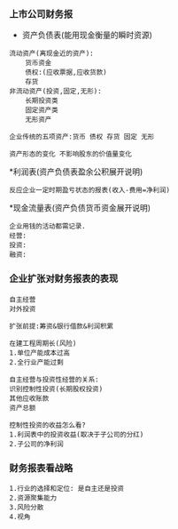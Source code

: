 ### 上市公司财务报

* 资产负债表(能用现金衡量的瞬时资源)
```text
流动资产(离现金近的资产):
    货币资金
    债权:(应收票据,应收货款)
    存货
非流动资产(投资,固定,无形):
    长期投资类
    固定资产类
    无形资产
    
企业传统的五项资产:货币 债权 存货 固定 无形    

资产形态的变化 不影响股东的价值量变化     
```

*利润表(资产负债表盈余公积展开说明)
```text
反应企业一定时期盈亏状态的报表(收入-费用=净利润)
``` 
 
*现金流量表(资产负债货币资金展开说明)  
```text
企业用钱的活动都需记录.
经营:
投资:
融资:
```

### 企业扩张对财务报表的表现
```text
自主经营
对外投资

扩张前提:筹资&银行借款&利润积累

在建工程周期长(风险)
1.单位产能成本过高
2.全行业产能过剩

自主经营与投资性经营的关系:
识别控制性投资(长期股权投资)
其他应收账款
资产总额

控制性投资的收益怎么看?
1.利润表中的投资收益(取决于子公司的分红)
2.子公司的净利润
```

### 财务报表看战略
```text
1.行业的选择和定位: 是自主还是投资
2.资源聚集能力
3.风险分散
4.视角

```





